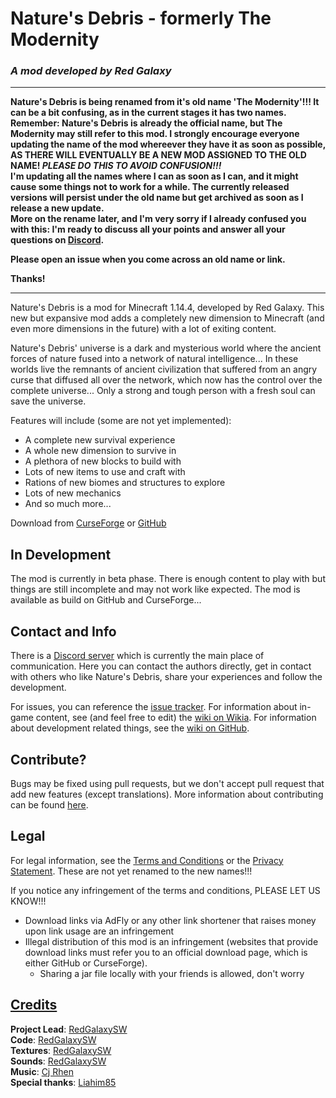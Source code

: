 <!-- 
TODO:
- Rename all links once we update the curseforge page and the github repo
- Update license
-->

# Nature's Debris - formerly The Modernity
### _A mod developed by Red Galaxy_

---

**Nature's Debris is being renamed from it's old name 'The Modernity'!!! It can be a bit confusing, as in the current stages it has two names. Remember: Nature's Debris is already the official name, but The Modernity may still refer to this mod. I strongly encourage everyone updating the name of the mod whereever they have it as soon as possible, AS THERE WILL EVENTUALLY BE A NEW MOD ASSIGNED TO THE OLD NAME! _PLEASE DO THIS TO AVOID CONFUSION!!!_<br>
I'm updating all the names where I can as soon as I can, and it might cause some things not to work for a while. The currently released versions will persist under the old name but get archived as soon as I release a new update.<br>
More on the rename later, and I'm very sorry if I already confused you with this: I'm ready to discuss all your points and answer all your questions on [Discord](https://discord.gg/YvyzTFf).**

**Please open an issue when you come across an old name or link.**

**Thanks!**

---

Nature's Debris is a mod for Minecraft 1.14.4, developed by Red Galaxy. This new but expansive mod adds a completely new dimension to Minecraft (and even more dimensions in the future) with a lot of exiting content.

Nature's Debris' universe is a dark and mysterious world where the ancient forces of nature fused into a network of natural intelligence... In these worlds live the remnants of ancient civilization that suffered from an angry curse that diffused all over the network, which now has the control over the complete universe... Only a strong and tough person with a fresh soul can save the universe.

Features will include (some are not yet implemented):
- A complete new survival experience
- A whole new dimension to survive in
- A plethora of new blocks to build with
- Lots of new items to use and craft with
- Rations of new biomes and structures to explore
- Lots of new mechanics
- And so much more...

Download from [CurseForge](https://www.curseforge.com/minecraft/mc-mods/natures-debris) or [GitHub](https://github.com/RedGalaxyDev/NaturesDebris/releases)

## In Development
The mod is currently in beta phase. There is enough content to play with but things are still incomplete and may not work like expected. The mod is available as build on GitHub and CurseForge...

## Contact and Info
There is a [Discord server](https://discord.gg/YvyzTFf) which is currently the main place of communication. Here you can contact the authors directly, get in contact with others who like Nature's Debris, share your experiences and follow the development.

For issues, you can reference the [issue tracker](https://github.com/RedGalaxyDev/NaturesDebris/issues). For information about in-game content, see (and feel free to edit) the [wiki on Wikia](https://the-modernity.fandom.com/). For information about development related things, see the [wiki on GitHub](https://github.com/RedGalaxyDev/NaturesDebris/wiki).

## Contribute?
Bugs may be fixed using pull requests, but we don't accept pull request that add new features (except translations).
More information about contributing can be found [here](https://github.com/RedGalaxyDev/NaturesDebris/wiki/Contributing).

## Legal
For legal information, see the [Terms and Conditions](https://github.com/RedGalaxyDev/NaturesDebris/wiki/Terms-and-Conditions) or the [Privacy Statement](https://github.com/RedGalaxyDev/NaturesDebris/wiki/Privacy-Statement). These are not yet renamed to the new names!!!

If you notice any infringement of the terms and conditions, PLEASE LET US KNOW!!! 

- Download links via AdFly or any other link shortener that raises money upon link usage are an infringement
- Illegal distribution of this mod is an infringement (websites that provide download links must refer you to an official download page, which is either GitHub or CurseForge).
  - Sharing a jar file locally with your friends is allowed, don't worry

## [Credits](https://github.com/RedGalaxyDev/NaturesDebris/wiki/Credits)
**Project Lead**: [RedGalaxySW](https://github.com/RedGalaxySW)<br>
**Code**: [RedGalaxySW](https://github.com/RedGalaxySW)<br>
**Textures**: [RedGalaxySW](https://github.com/RedGalaxySW)<br>
**Sounds**: [RedGalaxySW](https://github.com/RedGalaxySW)<br>
**Music**: [Cj Rhen](https://soundcloud.com/cj-rhen)<br>
**Special thanks**: [Liahim85](https://github.com/Liahim85)<br>
